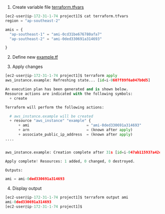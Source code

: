 1) Create variable file [terraform.tfvars](https://github.com/juliehub/Terraform-Practice/blob/master/terraform.tfvars)
```python
[ec2-user@ip-172-31-1-74 project1]$ cat terraform.tfvars
region = "ap-southeast-2"

amis = {
  "ap-southeast-1" = "ami-0cd31be676780afa7"
  "ap-southeast-2" = "ami-0ded330691a314693"

}
```
2) Define new [example.tf](https://github.com/juliehub/Terraform-Practice/blob/master/example_input_var.tf)

3) Apply changes
```python
[ec2-user@ip-172-31-1-74 project1]$ terraform apply
aws_instance.example: Refreshing state... [id=i-0607f89f6a047b0d5]

An execution plan has been generated and is shown below.
Resource actions are indicated with the following symbols:
  + create

Terraform will perform the following actions:

  # aws_instance.example will be created
  + resource "aws_instance" "example" {
      + ami                          = "ami-0ded330691a314693"
      + arn                          = (known after apply)
      + associate_public_ip_address  = (known after apply)
....


aws_instance.example: Creation complete after 31s [id=i-047ab115937a42e78]

Apply complete! Resources: 1 added, 0 changed, 0 destroyed.

Outputs:

ami = ami-0ded330691a314693
```
4) Display output
```python
[ec2-user@ip-172-31-1-74 project1]$ terraform output ami
ami-0ded330691a314693
[ec2-user@ip-172-31-1-74 project1]$
```
